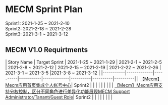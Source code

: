 # MECM Sprint Plan
Sprint1: 2021-1-25 ~ 2021-2-10  
Sprint2: 2021-2-18 ~ 2021-2-28  
Sprint3: 2021-3-1 ~ 2021-3-12
## MECM V1.0 Requirtments
| Story Name | Target Sprint | 2021-1-25 ~ 2021-1-29 | 2021-2-1 ~ 2021-2-5 | 2021-2-8 ~ 2021-2-12 | 2021-2-15 ~ 2021-2-19 | 2021-2-22 ~ 2021-2-26 | 2021-3-1 ~ 2021-3-5 |2021-3-8 ~ 2021-3-12 |
|-----------|-------------|----------|-----------|-------------|----------|----------|----------|
| [【Mecm】Mecm应用首页集成个人帐号中心](https://gitee.com/OSDT/dashboard/issues?id=I2E9M3)| Sprint2   |      |   |    |    |  |  |  |
| [【Mecm】Mecm应用支持分权控制，区分不同角色进行差异化功能展现MECM Support Administrator/Tanant/Guest Role](https://gitee.com/OSDT/dashboard?issue_id=I2E6SS)| Sprint2   |      |   |    |    |  |  |  |

